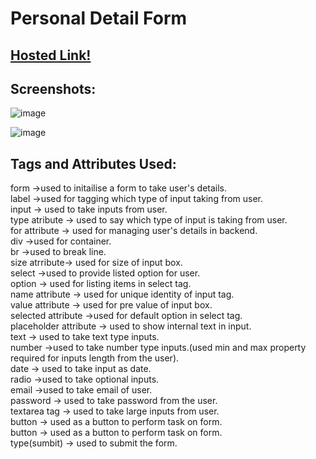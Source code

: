# Personal Detail Form

## [Hosted Link!](https://hsc92180.github.io/Geekster_Assignment/Personal%20Detail%20Form/)

## Screenshots:

![image](https://github.com/hsc92180/Geekster_Assignment/assets/68774484/046e8d56-598c-489f-99ef-aa9f38eb4d18)

![image](https://github.com/hsc92180/Geekster_Assignment/assets/68774484/b6f4db3c-05fd-42ea-b2d5-46d6a0441aa4)

## Tags and Attributes Used:

form ->used to initailise a form to take user's details.<br>
label ->used for tagging which type of input taking from user.<br>
input -> used to take inputs from user.<br>
type atribute -> used to say which type of input is taking from user.<br>
for attribute -> used for managing user's details in backend.<br>
div ->used for container.<br>
br ->used to break line.<br>
size atrribute-> used for size of input box.<br>
select ->used to provide listed option for user.<br>
option -> used for listing items in select tag.<br>
name attribute -> used for unique identity of input tag.<br>
value attribute -> used for pre value of input box.<br>
selected attribute ->used for default option in select tag.<br>
placeholder attribute -> used to show internal text in input.<br>
text -> used to take text type inputs.<br>
number ->used to take number type inputs.(used min and max property required for inputs length from the user).<br>
date -> used to take input as date.<br>
radio ->used to take optional inputs.<br>
email ->used to take email of user.<br>
password -> used to take password from the user.<br>
textarea tag -> used to take large inputs from user.<br>
button -> used as a button to perform task on form.<br>
button -> used as a button to perform task on form.<br>
type(sumbit) -> used to submit the form.
